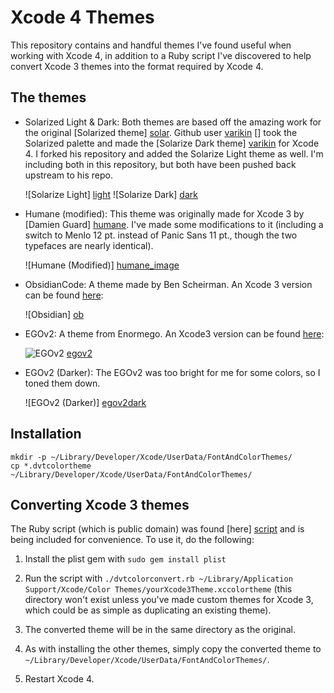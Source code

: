 Xcode 4 Themes
==============

This repository contains and handful themes I've found useful when working with Xcode 4, in addition to a Ruby script I've discovered to help convert Xcode 3 themes into the format required by Xcode 4.

The themes
----------

* 	Solarized Light & Dark: Both themes are based off the amazing work for the original [Solarized theme] [solar]. Github user [varikin] [] took the Solarized palette and made the [Solarize Dark theme] [varikin] for Xcode 4. I forked his repository and added the Solarize Light theme as well. I'm including both in this repository, but both have been pushed back upstream to his repo.
	
	![Solarize Light] [light]
	![Solarize Dark] [dark]

* 	Humane (modified): This theme was originally made for Xcode 3 by [Damien Guard] [humane]. I've made some modifications to it (including a switch to Menlo 12 pt. instead of Panic Sans 11 pt., though the two typefaces are nearly identical).

	![Humane (Modified)] [humane_image]
	
*   ObsidianCode:  A theme made by Ben Scheirman.  An Xcode 3 version can be found [here][obsidian_xcode_3]:

    ![Obsidian] [ob]
    	
*	EGOv2: A theme from Enormego. An Xcode3 version can be found [here][enormego_xcode_3]:
	
	![EGOv2] [egov2]

*	EGOv2 (Darker): The EGOv2 was too bright for me for some colors, so I toned them down.

	![EGOv2 (Darker)] [egov2dark]


Installation
------------

    mkdir -p ~/Library/Developer/Xcode/UserData/FontAndColorThemes/
    cp *.dvtcolortheme ~/Library/Developer/Xcode/UserData/FontAndColorThemes/



Converting Xcode 3 themes
-----------------
The Ruby script (which is public domain) was found [here] [script] and is being included for convenience. To use it, do the following:

1. Install the plist gem with `sudo gem install plist`
2. Run the script with `./dvtcolorconvert.rb ~/Library/Application Support/Xcode/Color Themes/yourXcode3Theme.xccolortheme` (this directory won't exist unless you've made custom themes for Xcode 3, which could be as simple as duplicating an existing theme).
3. The converted theme will be in the same directory as the original.
4. As with installing the other themes, simply copy the converted theme to `~/Library/Developer/Xcode/UserData/FontAndColorThemes/`.
5. Restart Xcode 4.


   [script]: http://digitalflapjack.com/blog/2011/jan/24/xcodedpthemes/
   [humane]: http://damieng.com/blog/2008/02/08/humane-theme-for-textmate-and-xcode
   [solar]: http://ethanschoonover.com/solarized
   [varikin]: https://github.com/varikin/solarized/tree/master/xcode4-colors-solarized
   [dark]: http://farm6.static.flickr.com/5062/5592270855_1b26fb726e_o.png  "Solarize Dark"
   [light]: http://farm6.static.flickr.com/5030/5592863390_04967685db_o.png  "Solarize Light"
   [humane_image]: http://farm6.static.flickr.com/5306/5592861916_4db32fe976_o.png  "Humane (Modified)"
   [obsidian_xcode_3]: https://gist.github.com/837656
   [ob]: https://img.skitch.com/20110220-qhusp5yejyp6t3k9kkajddi14x.jpg
   [enormego_xcode_3]: http://developers.enormego.com/view/ego_xcode_theme_for_xcode_4_egov2
   [egov2]: http://f.cl.ly/items/1p3m2d1B0O3b312E2d3B/Screen%20shot%202011-02-04%20at%2012.36.06%20PM.png
   [egov2dark]: http://dl.dropbox.com/u/17239712/egov2dark.png
   